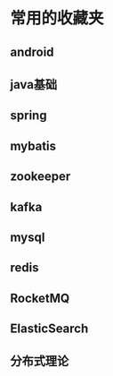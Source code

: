 # 常用的收藏夹


## android 
## java基础
## spring
## mybatis
## zookeeper
## kafka
## mysql
## redis
## RocketMQ
## ElasticSearch
## 分布式理论
